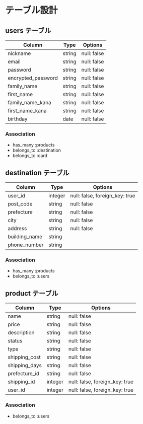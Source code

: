 # テーブル設計

## users テーブル

| Column             | Type   | Options     |
| ------------------ | ------ | ----------- |
| nickname           | string | null: false |
| email              | string | null: false |
| password           | string | null: false |
| encrypted_password | string | null: false |
| family_name        | string | null: false |
| first_name         | string | null: false |
| family_name_kana   | string | null: false |
| first_name_kana    | string | null: false |
| birthday           | date   | null: false |

### Association

- has_many :products
- belongs_to :destination
- belongs_to :card

## destination テーブル

| Column           | Type    | Options                        |
| ---------------- | ------- | ------------------------------ |
| user_id          | integer | null: false, foreign_key: true |
| post_code        | string  | null: false                    |
| prefecture       | string  | null: false                    |
| city             | string  | null: false                    |
| address          | string  | null: false                    |
| building_name    | string  |                                |
| phone_number     | string  |                                |

### Association

- has_many :products
- belongs_to :users

## product テーブル

| Column        | Type    | Options                        |
| ------------- | --------| ------------------------------ |
| name          | string  | null: false                    |                  |
| price         | string  | null: false                    |
| description   | string  | null: false                    |
| status        | string  | null: false                    |
| type          | string  | null: false                    |
| shipping_cost | string  | null: false                    |
| shipping_days | string  | null: false                    |
| prefecture_id | string  | null: false                    |
| shipping_id   | integer | null: false, foreign_key: true |
| user_id       | integer | null: false, foreign_key: true |

### Association

- belongs_to :users
